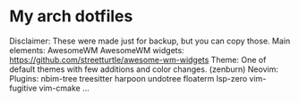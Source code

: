 # My arch dotfiles
Disclaimer: These were made just for backup, but you can copy those.
Main elements:
  AwesomeWM
    AwesomeWM widgets: https://github.com/streetturtle/awesome-wm-widgets
    Theme: One of default themes with few additions and color changes. (zenburn)
  Neovim:
    Plugins:
      nbim-tree
      treesitter
      harpoon
      undotree
      floaterm
      lsp-zero
      vim-fugitive
      vim-cmake
...
      
